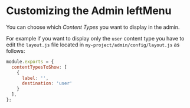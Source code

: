# Customizing the Admin leftMenu

You can choose which *Content Types* you want to display in the admin.

For example if you want to display only the `user` content type you have to edit the `layout.js` file located in
`my-project/admin/config/layout.js` as follows:

```js
module.exports = {
  contentTypesToShow: [
    {
      label: '',
      destination: 'user'
    }
  ],
};
```

